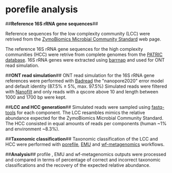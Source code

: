 # porefile analysis

##**Reference 16S rRNA gene sequences**##

Reference sequences for the low complexity community (LCC) were retrived from the [ZymoBiomics Microbial Community Standard](https://files.zymoresearch.com/protocols/_d6300_zymobiomics_microbial_community_standard.pdf) web page.

The reference 16S rRNA gene sequences for the high complexity communities (HCC) were retrive from complete genomes from the [PATRIC database](https://www.bv-brc.org/view/Bacteria/2#view_tab=genomes). 16S rRNA genes were extracted using [barrnap](https://github.com/tseemann/barrnap) and used for ONT read simulation.

##**ONT read simulation**##
ONT read simulation for the 16S rRNA gene references were performed with [Badread](https://github.com/rrwick/Badread) the "nanopore2020" error model and default identity (87.5% ± 5%, max. 97.5%)
Simulated reads were filtered with [Nanofilt](https://github.com/wdecoster/nanofilt) and only reads with a qscore above 10 and length between 1000 and 1700 bp were kept.

##**LCC and HCC generation**##
Simulated reads were sampled using [fastq-tools](https://github.com/dcjones/fastq-tools) for each component. The LCC resambles mimics the relative abundance expected for the ZymoBiomics Microbial Community Standard. The HCC consisted in equal amounts of reads per components (human ~1% and environment ~8.3%).

##**Taxonomic classification**##
Taxonomic classification of the LCC and HCC were performed with [porefile](https://github.com/microgenlab/porefile), [EMU](https://gitlab.com/treangenlab/emu) and [wf-metagenomics](https://github.com/epi2me-labs/wf-metagenomics) workflows.

##**Analysis**##
profile , EMU and wf-metagenomics outputs were processed and compared in terms of percentage of correct and incorrect taxonomic classifications and the recovery of the expected relative abundance.
